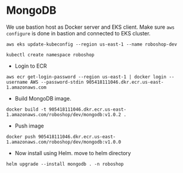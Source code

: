 # MongoDB

We use bastion host as Docker server and EKS client.
Make sure `aws configure` is done in bastion and connected to EKS cluster.
```
aws eks update-kubeconfig --region us-east-1 --name roboshop-dev
```
```
kubectl create namespace roboshop
```
* Login to ECR
```
aws ecr get-login-password --region us-east-1 | docker login --username AWS --password-stdin 905418111046.dkr.ecr.us-east-1.amazonaws.com
```
* Build MongoDB image.
```
docker build -t 905418111046.dkr.ecr.us-east-1.amazonaws.com/roboshop/dev/mongodb:v1.0.2 .
```
* Push image
```
docker push 905418111046.dkr.ecr.us-east-1.amazonaws.com/roboshop/dev/mongodb:v1.0.0
```
* Now install using Helm. move to helm directory
```
helm upgrade --install mongodb . -n roboshop
```